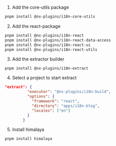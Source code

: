 1. Add the core-utils package
```bash
pnpm install @nx-plugins/i18n-core-utils
```
2. Add the react-package
```bash
pnpm install @nx-plugins/i18n-react
pnpm install @nx-plugins/i18n-react-data-access
pnpm install @nx-plugins/i18n-react-ui
pnpm install @nx-plugins/i18n-react-utils

```

3. Add the extractor builder
```
pnpm install @nx-plugins/i18n-extract
```

4. Select a project to start extract
```json
"extract": {
          "executor": "@nx-plugins/i18n:build",
          "options": {
            "framework": "react",
            "directory": "apps/i18n-blog",
            "locales": ["en"]
          }
        }
```

5. Install himalaya

```bash
pnpm install himalaya
```